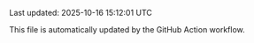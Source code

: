 Last updated: 2025-10-16 15:12:01 UTC

This file is automatically updated by the GitHub Action workflow.
